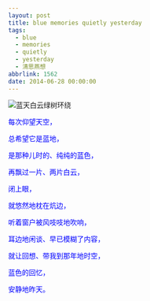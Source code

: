 ```yaml
---
layout: post
title: blue memories quietly yesterday
tags:
  - blue
  - memories
  - quietly
  - yesterday
  - 清思燕想
abbrlink: 1562
date: 2014-06-28 00:00:00
---
```


<!-- build time:Sat Jun 23 2018 12:05:15 GMT+0800 (中国标准时间) -->

![蓝天白云绿树环绕](http://ww3.sinaimg.cn/large/4eed32f2jw1eh5meusq8gj218g0p0n2f.jpg "蓝天白云绿树环绕，虽然云不够白，感觉也还不错")

<span style="color:#00f">每次仰望天空，</span>

<span style="color:#00f">总希望它是蓝地，</span>

<span style="color:#00f">是那种儿时的、纯纯的蓝色，</span>

<span style="color:#00f">再飘过一片、两片白云，</span>

<span style="color:#00f">闭上眼，</span>

<span style="color:#00f">就悠然地枕在炕边，</span>

<span style="color:#00f">听着窗户被风吱吱地吹响，</span>

<span style="color:#00f">耳边地闲谈、早已模糊了内容，</span>

<span style="color:#00f">就让回想、带我到那年地时空，</span>

<span style="color:#00f">蓝色的回忆，</span>

<span style="color:#00f">安静地昨天。</span>
<!-- rebuild by neat -->